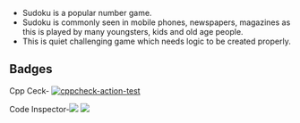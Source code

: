 - Sudoku is a popular number game. 
- Sudoku is commonly seen in mobile phones, newspapers, magazines as this is played by many youngsters, kids and old age people. 
- This is quiet challenging game which needs logic to be created properly.

## Badges

Cpp Ceck- [![cppcheck-action-test](https://github.com/JanhaviGomase/M1_Game_Sudoku/actions/workflows/cppcheck.yml/badge.svg)](https://github.com/JanhaviGomase/M1_Game_Sudoku/actions/workflows/cppcheck.yml)

Code Inspector-![](https://api.codiga.io/project/29841/score/svg)
![](https://api.codiga.io/project/29841/status/svg)
